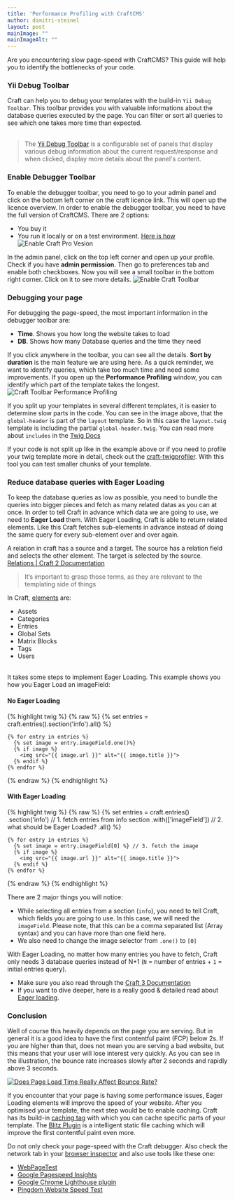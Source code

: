 ```yaml
---
title: 'Performance Profiling with CraftCMS'
author: dimitri-steinel
layout: post
mainImage: ""
mainImageAlt: ""
--- 
```


Are you encountering slow page-speed with CraftCMS? This guide will help you to identify the bottlenecks of your code. 

### Yii Debug Toolbar
Craft can help you to debug your templates with the build-in `Yii Debug Toolbar`.  This toolbar provides you with valuable informations about the database queries executed by the page. You can filter or sort all queries to see which one takes more time than expected.
<br><br>
> The [Yii Debug Toolbar](https://www.yiiframework.com/extension/yii-debug-toolbar) is a configurable set of panels that display various debug information about the current request/response and when clicked, display more details about the panel's content.

### Enable Debugger Toolbar
To enable the debugger toolbar, you need to go to your admin panel and click on the bottom left corner on the craft licence link. This will open up the licence overview. In order to enable the debugger toolbar, you need to have the full version of CraftCMS. There are 2 options:
<br>
* You buy it
* You run it locally or on a test environment. [Here is how](https://craftcms.com/support/try-craft-pro)
![Enable Craft Pro Vesion](http://res.cloudinary.com/dsteinel/image/upload/c_scale,w_512/v1532351330/Espi/blog/performance%20profiling/perfomance-profiling__craft-pro-version.png)

In the admin panel, click on the top left corner and open up your profile. Check if you have **admin permission**. Then go to preferences tab and enable both checkboxes. Now you will see a small toolbar in the bottom right corner. Click on it to see more details.
![Enable Craft Toolbar](http://res.cloudinary.com/dsteinel/image/upload/c_scale,w_512/v1532351329/Espi/blog/performance%20profiling/enable-debugger-toolbar.gif)

### Debugging your page
For debugging the page-speed, the most important information in the debugger toolbar are: 
<br>
* **Time**. Shows you how long the website takes to load 
* **DB**. Shows how many Database queries and the time they need

If you click anywhere in the toolbar, you can see all the details.
**Sort by duration** is the main feature we are using here. As a quick reminder, we want to identify queries, which take too much time and need some improvements. If you open up the **Performance Profiling** window, you can identify which part of the template takes the longest. 
![Craft Toolbar Performance Profiling](http://res.cloudinary.com/dsteinel/image/upload/c_scale,w_512/v1532351330/Espi/blog/performance%20profiling/perfomance-profiling__debugger-toolbar__pp.png)

If you split up your templates in several different templates, it is easier to determine slow parts in the code. You can see in the image above, that the `global-header`  is part of the `layout` template. So in this case the `layout.twig` template is including the partial `global-header.twig`. You can read more about `includes` in the [Twig Docs](https://twig.symfony.com/doc/2.x/tags/include.html)

If your code is not split up like in the example above or if you need to profile your twig template more in detail, check out the [craft-twigprofiler](https://github.com/nystudio107/craft-twigprofiler). With this tool you can test smaller chunks of your template.

### Reduce database queries with Eager Loading
To keep the database queries as low as possible, you need to bundle the queries into bigger pieces and fetch as many related datas as you can at once.  In order to tell Craft in advance which data we are going to use, we need to **Eager Load** them.
With Eager Loading, Craft is able to return related elements. Like this Craft fetches sub-elements in advance instead of doing the same query for every sub-element over and over again.

A relation in craft has a source and a target. The source has a relation field and selects the other element. The target is selected by the source.
[Relations | Craft 2 Documentation](https://docs.craftcms.com/v2/relations.html#terminology)
> It’s important to grasp those terms, as they are relevant to the templating side of things


In Craft, [elements](https://docs.craftcms.com/v2/plugins/working-with-elements.html) are:  
* Assets
* Categories
* Entries
* Global Sets
* Matrix Blocks
* Tags
* Users 
<br><br>

It takes some steps to implement Eager Loading.
This example shows you how you Eager Load an imageField:

#### No Eager Loading
{% highlight twig %}
  {% raw %}
    {% set entries = craft.entries().section('info').all() %}

    {% for entry in entries %}
      {% set image = entry.imageField.one()%}
      {% if image %}
        <img src="{{ image.url }}" alt="{{ image.title }}">
      {% endif %}
    {% endfor %}
  {% endraw %}
{% endhighlight %}

#### With Eager Loading
{% highlight twig %}
  {% raw %}
    {% set 
      entries = craft.entries()
      .section('info') // 1. fetch entries from info section
      .with(['imageField']) // 2. what should be Eager Loaded?
      .all() 
    %} 

    {% for entry in entries %}
      {% set image = entry.imageField[0] %} // 3. fetch the image
      {% if image %}
        <img src="{{ image.url }}" alt="{{ image.title }}">
      {% endif %}
    {% endfor %}
  {% endraw %}
{% endhighlight %}

There are 2 major things you will notice:
* While selecting all entries from a section (`info`), you need to tell Craft, which fields you are going to use. In this case, we will need the `imageField`. Please note, that this can be a comma separated list (Array syntax) and you can have more than one field here.
* We also need to change the image selector from `.one()` to `[0]`

With Eager Loading, no matter how many entries you have to fetch, Craft only needs 3 database queries instead of N+1 (`N` = number of entries + `1` = initial entries query).

* Make sure you also read through the [Craft 3 Documentation](https://docs.craftcms.com/v3/dev/eager-loading-elements.html#eager-loading-image-transform-indexes)
* If you want to dive deeper, here is a really good & detailed read about [Eager loading](https://nystudio107.com/blog/speed-up-your-craft-cms-templates-with-eager-loading).

### Conclusion
Well of course this heavily depends on the page you are serving. But in general it is a good idea to have  the first contentful paint (FCP) below 2s. If you are higher than that, does not mean you are serving a bad website, but this means that your user will lose interest very quickly. As you can see in the illustration, the bounce rate increases slowly after 2 seconds and rapidly above 3 seconds.

[![Does Page Load Time Really Affect Bounce Rate?](http://res.cloudinary.com/dsteinel/image/upload/c_scale,w_512/v1532351329/Espi/blog/performance%20profiling/relation__page-speed--bounce-rate.png)](https://royal.pingdom.com/2018/01/18/page-load-time-really-affect-bounce-rate/)

If you encounter that your page is having some performance issues, Eager Loading elements will improve the speed of your website. 
After you optimised your template, the next step would be to enable caching. Craft has its build-in [caching tag](https://docs.craftcms.com/v3/dev/tags/cache.html) with which you can cache specific parts of your template.
The [Blitz Plugin](https://github.com/putyourlightson/craft-blitz) is a intelligent static file caching which will improve the first contentful paint even more.

Do not only check your page-speed with the Craft debugger. Also check the network tab in your [browser inspector](https://developers.google.com/web/tools/chrome-devtools/network-performance/) and also use tools like these one:
* [WebPageTest](https://www.webpagetest.org/)
* [Google Pagespeed Insights](https://developers.google.com/speed/pagespeed/insights/)
* [Google Chrome Lighthouse plugin](https://chrome.google.com/webstore/detail/lighthouse/blipmdconlkpinefehnmjammfjpmpbjk)
* [Pingdom Website Speed Test](https://tools.pingdom.com/)
